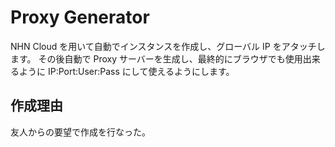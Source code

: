 # Proxy Generator

NHN Cloud を用いて自動でインスタンスを作成し、グローバル IP をアタッチします。
その後自動で Proxy サーバーを生成し、最終的にブラウザでも使用出来るように IP:Port:User:Pass にして使えるようにします。

## 作成理由

友人からの要望で作成を行なった。
